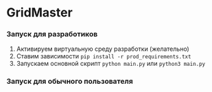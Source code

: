 # GridMaster

### Запуск для разработиков
1. Активируем виртуальную среду разработки (желательно)
2. Ставим зависимости `pip install -r prod_requirements.txt`
3. Запускаем основной скрипт `python main.py` или `python3 main.py`

### Запуск для обычного пользователя
